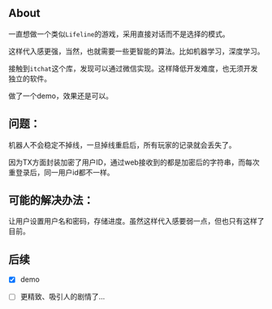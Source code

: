 ## About

一直想做一个类似`Lifeline`的游戏，采用直接对话而不是选择的模式。

这样代入感更强，当然，也就需要一些更智能的算法。比如机器学习，深度学习。

接触到`itchat`这个库，发现可以通过微信实现。这样降低开发难度，也无须开发独立的软件。

做了一个demo，效果还是可以。

## 问题：
机器人不会稳定不掉线，一旦掉线重启后，所有玩家的记录就会丢失了。

因为TX方面封装加密了用户ID，通过web接收到的都是加密后的字符串，而每次重登录后，同一用户id都不一样。

## 可能的解决办法：
让用户设置用户名和密码，存储进度。虽然这样代入感要弱一点，但也只有这样了目前。

## 后续
- [x] demo
- [ ] 更精致、吸引人的剧情了...

